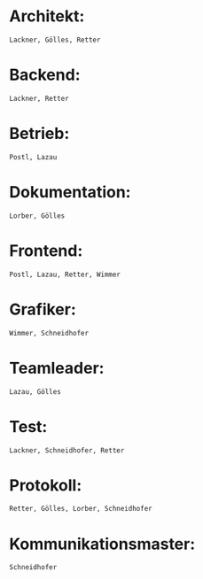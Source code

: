 # Architekt:
	Lackner, Gölles, Retter

# Backend:
	Lackner, Retter

# Betrieb:
	Postl, Lazau

# Dokumentation:
	Lorber, Gölles

# Frontend:
	Postl, Lazau, Retter, Wimmer

# Grafiker:
	Wimmer, Schneidhofer

# Teamleader:
	Lazau, Gölles

# Test:
	Lackner, Schneidhofer, Retter

# Protokoll:
	Retter, Gölles, Lorber, Schneidhofer

# Kommunikationsmaster:
    Schneidhofer
